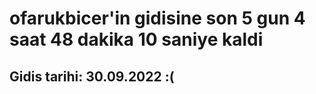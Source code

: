 # ofarukbicer'in gidisine son 5 gun 4 saat 48 dakika 10 saniye kaldi

## Gidis tarihi: 30.09.2022 :(